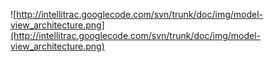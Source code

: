 ![http://intellitrac.googlecode.com/svn/trunk/doc/img/model-view_architecture.png](http://intellitrac.googlecode.com/svn/trunk/doc/img/model-view_architecture.png)